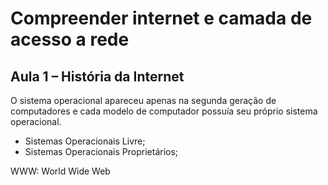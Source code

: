 # Compreender internet e camada de acesso a rede

## Aula 1 – História da Internet

O sistema operacional apareceu apenas na segunda geração de computadores e cada modelo de computador possuía seu próprio sistema operacional.

- Sistemas Operacionais Livre;
- Sistemas Operacionais Proprietários;

WWW: World Wide Web